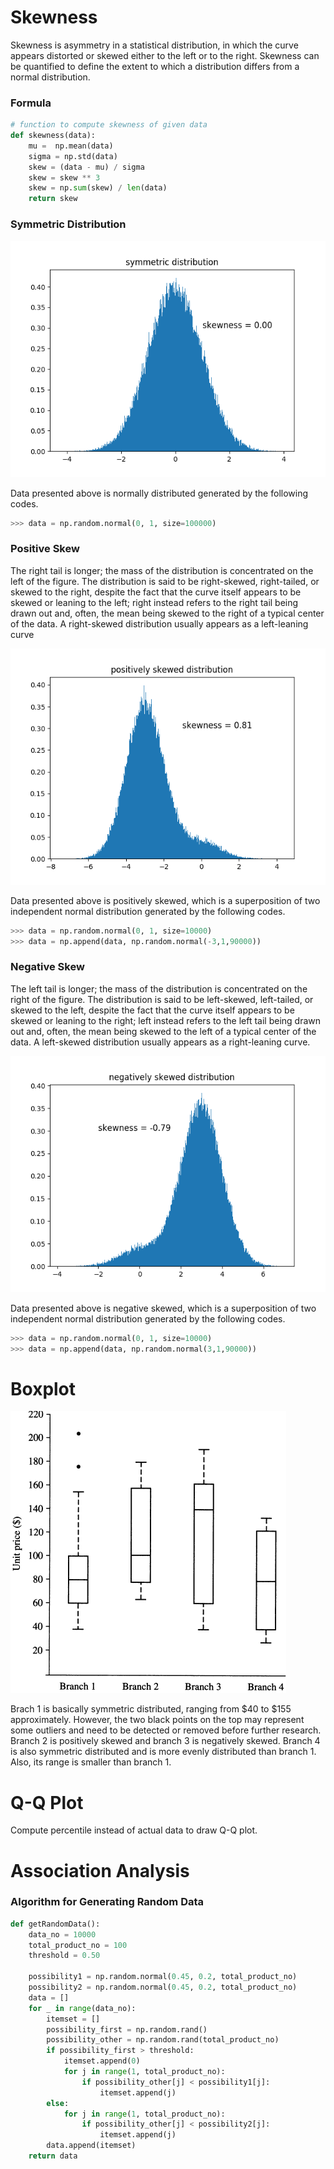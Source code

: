 # Skewness

Skewness is asymmetry in a statistical distribution, in which the curve appears distorted or skewed either to the left or to the right. Skewness can be quantified to define the extent to which a distribution differs from a normal distribution.

### Formula

~~~python
# function to compute skewness of given data
def skewness(data):
    mu =  np.mean(data)
    sigma = np.std(data)
    skew = (data - mu) / sigma
    skew = skew ** 3
    skew = np.sum(skew) / len(data)
    return skew
~~~

### Symmetric Distribution

![](symmetric.png)

Data presented above is normally distributed generated by the following codes.

~~~python
>>> data = np.random.normal(0, 1, size=100000)
~~~

### Positive Skew

The right tail is longer; the mass of the distribution is concentrated on the left of the figure. The distribution is said to be right-skewed, right-tailed, or skewed to the right, despite the fact that the curve itself appears to be skewed or leaning to the left; right instead refers to the right tail being drawn out and, often, the mean being skewed to the right of a typical center of the data. A right-skewed distribution usually appears as a left-leaning curve

![](ps.png)

Data presented above is positively skewed, which is a superposition of two independent normal distribution generated by the following codes.

~~~python
>>> data = np.random.normal(0, 1, size=10000)
>>> data = np.append(data, np.random.normal(-3,1,90000))
~~~


### Negative Skew

The left tail is longer; the mass of the distribution is concentrated on the right of the figure. The distribution is said to be left-skewed, left-tailed, or skewed to the left, despite the fact that the curve itself appears to be skewed or leaning to the right; left instead refers to the left tail being drawn out and, often, the mean being skewed to the left of a typical center of the data. A left-skewed distribution usually appears as a right-leaning curve.

![](ns.png)

Data presented above is negative skewed, which is a superposition of two independent normal distribution generated by the following codes.

~~~python
>>> data = np.random.normal(0, 1, size=10000)
>>> data = np.append(data, np.random.normal(3,1,90000))
~~~

# Boxplot

![](boxplot.png)

Brach 1 is basically symmetric distributed, ranging from $40 to $155 approximately. However, the two black points on the top may represent some outliers and need to be detected or removed before further research. Branch 2 is positively skewed and branch 3 is negatively skewed. Branch 4 is also symmetric   distributed and is more evenly distributed than branch 1. Also, its range is smaller than branch 1.

# Q-Q Plot

Compute percentile instead of actual data to draw Q-Q plot.

# Association Analysis

### Algorithm for Generating Random Data

~~~python
def getRandomData():
    data_no = 10000
    total_product_no = 100
    threshold = 0.50

    possibility1 = np.random.normal(0.45, 0.2, total_product_no)
    possibility2 = np.random.normal(0.45, 0.2, total_product_no)
    data = []
    for _ in range(data_no):
        itemset = []
        possibility_first = np.random.rand()
        possibility_other = np.random.rand(total_product_no)
        if possibility_first > threshold:
            itemset.append(0)
            for j in range(1, total_product_no):
                if possibility_other[j] < possibility1[j]:
                    itemset.append(j)
        else:
            for j in range(1, total_product_no):
                if possibility_other[j] < possibility2[j]:
                    itemset.append(j)
        data.append(itemset)
    return data
~~~
